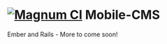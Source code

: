 [![Magnum CI](https://magnum-ci.com/status/ce857efca15483d3fdda46de12a9fc33.png)](https://magnum-ci.com/public/165e9f80e88942518034/builds)
Mobile-CMS
==========
Ember and Rails - More to come soon!
